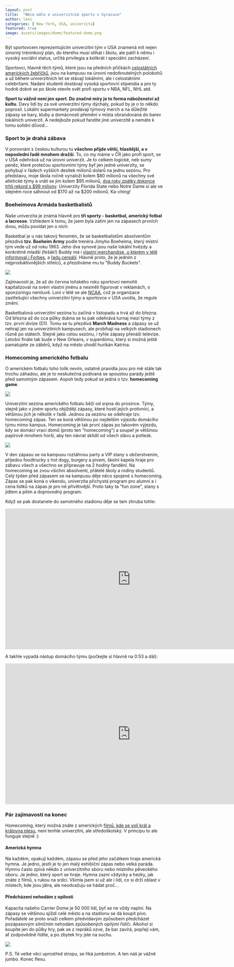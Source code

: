 ```yaml
---
layout: post
title:  "Něco málo o univerzitním sportu v Syracuse"
author: leni
categories: [ New York, USA, univerzita]
featured: true
image: assets/images/dome/featured-dome.png
---
```

Být sportovcem reprezentujícím univerzitní tým v USA znamená mít nejen úmorný tréninkový plán, do kterého musí stíhat i školu, ale patří k němu i vysoký sociální status, určitá privilegia a kolikrát i speciální zacházení.

Sportovci, hlavně těch týmů, které jsou na předních příčkách <a href="https://www.ncaa.com/rankings">celostátních amerických žebříčků</a>, jsou na kampusu na úrovni nedotknutelných polobohů a už během univerzitních let se stávají lokálními, ale i celostátními celebritami. Nadaní studenti dostávají vysoká sportovní stipendia a pro ty hodně dobré se po škole otevře svět profi sportu v NBA, NFL, NHL atd.

**Sport tu vážně není jen sport. Do značné míry je to forma náboženství až kultu.** Davy lidí by za své univerzitní týmy dýchaly, pokud by je o to někdo poprosil. Lokální supermarkety prodávají týmový merch a na důležité zápasy se bary, kluby a domácnosti přemění v místa obrandovaná do barev lokálních univerzit. A nedejbože pokud fandíte jiné univerzitě a nemáte k tomu solidní důvod...
 
### Sport to je drahá zábava
V porovnání s českou kulturou tu **všechno přijde větší, hlasitější, a v neposlední řadě mnohem dražší**. To, co my máme v ČR jako profi sport, se v USA odehrává už na úrovni univerzit. Je to celkem logické, neb sumy peněz, které protečou sportovními týmy byť jen jedné univerzity, se pohybují v řádech vyšších desítek milionů dolarů na jednu sezónu. Pro představu, moje škola ročně vynaloží kolem $80 milionů na všechny své atletické týmy a vrátí se jim kolem $95 milionů, <a href="https://dailyorange.com/2020/03/syracuse-athletics-draws-record-99-million-revenue-2018-19/">dva roky zpátky dokonce trhli rekord s $99 miliony</a>. Univerzity Florida State nebo Notre Dame si ale ve stejném roce sáhnout od $170 až na $200 milionů. Ka-ching!

### Boeheimova Armáda basketbalistů
Naše univerzita je známá hlavně pro **tři sporty - basketbal, americký fotbal a lacrosse**. Vzhledem k tomu, že jsem byla zatím jen na zápasech prvních dvou, můžu povídat jen o nich:

Basketbal je u nás takový fenomén, že se basketbalistům absolventům přezdívá **tzv. Boeheim Army** podle trenéra Jimyho Boeheima, který místní tým vede už od roku 1963. Jeho dva synové jsou naše lokální hvězdy a konkrétně mladší (fešák!) Buddy má i <a href="https://www.forbes.com/sites/adamzagoria/2021/07/08/get-your-buddy-buckets-gear-syracuses-boeheim-makes-nil-history">vlastní merchandise, o kterém v létě informoval i Forbes</a>, a <a href="https://businessofcollegesports.com/name-image-likeness/buddy-boeheim-lands-cereal-box-deal-in-another-first-of-the-nil-era/">řadu cereálií</a>. Hlavně proto, že je jedním z nejproduktivnějších střelců, a přezdíváme mu tu "Buddy Buckets".

<img src="/assets/images/dome/basketball.jpg">

Zajímavostí je, že až do června loňského roku sportovci nemohli kapitalizovat na svém vlastní jménu a nesměli figurovat v reklamách, o sponzoringu nemluvě. Loni v létě se ale <a href="https://www.ncaa.org/">NCAA</a>, což je organizace zastřešující všechny univerzitní týmy a sportovce v USA uvolila, že regule změní.

Basketbalová univerzitní sezóna tu začíná v listopadu a trvá až do března. Od března až do cca půlky dubna se tu pak odehrává turnaj mezi týmy z tzv. první divize (D1). Tomu se tu přezdívá **March Madness** a zápasy se už nehrají jen na univerzitních kampusech, ale probíhají na velkých stadionech různě po státech. Stejně jako celou sezónu, i tyhle zápasy přenáší televize. Letošní finále tak bude v New Orleans, v superdómu, který si možná ještě pamatujete ze záběrů, když na město uhodil hurikán Katrina.

### Homecoming amerického fotbalu
O americkém fotbalu toho tolik nevím, ostatně pravidla jsou pro mě stále tak trochu záhadou, ale je to neskutečná podívaná se spoustou parády ještě před samotným zápasem. Aspoň tedy pokud se jedná o tzv. **homecoming game**.

<img src="/assets/images/dome/funzone.jpg">

Univerzitní sezóna amerického fotbalu běží od srpna do prosince. Týmy, stejně jako v jiném sportu objíždějí zápasy, které hostí jejich protivníci, a většinou jich je několik v řadě. Jednou za sezónu se odehraje tzv. homecoming zápas. Ten se koná většinou po nejdelším výjezdu domácího týmu mimo kampus. Homecoming je tak první zápas po takovém výjezdu, kdy se domácí vrací domů (proto ten "homecoming") a soupeř je většinou papírově mnohem horší, aby ten návrat sklidil od všech slávu a potlesk. 

<img src="/assets/images/dome/band.jpg">

V den zápasu se na kampusu roztáhnou party a VIP stany s občerstvením, přijedou foodtrucky s hot dogy, burgery a pivem, školní kapela hraje pro zábavu všech a všechno se připravuje na 2 hodiny fandění. Na homecoming se zvou všichni absolventi, přátelé školy a rodiny studentů. Celý týden před zápasem se na kampusu děje něco spojené s homecoming. Zápas se pak koná o víkendu, univerzita přichystá program pro alumni a i cena lístků na zápas je pro ně přívětivější. Proto taky ta "fun zone", stany s jídlem a pitím a doprovodný program.

Když se pak dostanete do samotného stadionu děje se tam zhruba tohle:

<iframe width="800" height="450" src="https://www.youtube.com/embed/o0VshMUDHCg?controls=0" title="YouTube video player" frameborder="0" allow="accelerometer; autoplay; clipboard-write; encrypted-media; gyroscope; picture-in-picture" allowfullscreen></iframe>

A takhle vypadá nástup domácího týmu (počkejte si hlavně na 0:53 a dál):

<iframe width="800" height="450" src="https://www.youtube.com/embed/VnWBCwpg6_Y" title="YouTube video player" frameborder="0" allow="accelerometer; autoplay; clipboard-write; encrypted-media; gyroscope; picture-in-picture" allowfullscreen></iframe>


### Pár zajímavostí na konec

Homecoming, který možná znáte z amerických <a href="https://thedailynighthawk.com/803/arts-entertainment/homecoming-movies/">filmů, kde se volí král a královna plesu</a>, není tenhle univerzitní, ale středoškolský. V principu to ale funguje stejně :) 

#### Americká hymna
Na každém, opakuji každém, zápasu se před jeho začátkem hraje americká hymna. Je jedno, jestli je to jen malý exhibiční zápas nebo velká paráda. Hymnu často zpívá někdo z univerzitního sboru nebo místního pěveckého oboru. Je jedno, který sport se hraje. Hymna zazní vždycky a hezky, jak znáte z filmů, s rukou na srdci. Všimla jsem si už ale i lidí, co si drží oblast v místech, kde jsou játra, ale neodvažuju se hádat proč...

#### Předcházení nehodám z opilosti
Kapacita našeho Carrier Dome je 50 000 lidí, byť se ne vždy naplní. Na zápasy se většinou sjíždí celé město a na stadionu se dá koupit pivo. Pořadatelé se proto snaží celkem předvídavým způsobem předcházet pozápasovým silničním nehodám způsobených opilými řidiči. Alkohol si koupíte jen do půlky hry, pak se z repráků ozve, že bar zavírá, popřejí vám, ať zodpovědně řídíte, a po zbytek hry jste na suchu. 

<img src="/assets/images/dome/jumbotron.jpg">

P.S. Té velké věci uprostřed stropu, se říká jumbotron. A ten náš je vážně jumbo. Konec flexu.